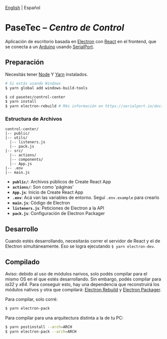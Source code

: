 [English](README.md) | Español

# PaseTec – _Centro de Control_

Aplicación de escritorio basada en [Electron](http://electronjs.org) con [React](https://reactjs.org/) en el frontend, que se conecta a un [Arduino](https://www.arduino.cc/) usando [SerialPort](https://serialport.io/).

## Preparación

Necesitás tener [Node](https://nodejs.org/en/) Y [Yarn](https://yarnpkg.com/en/) instalados.

```bash
# Si estás usando Windows
$ yarn global add windows-build-tools

$ cd pasetec/control-center
$ yarn install
$ yarn electron-rebuild # Más información en https://serialport.io/docs/guide-installation#electron
```

### Estructura de Archivos

```
control-center/
|-- public/
|-- utils/
  |-- listeners.js
  |-- pack.js
|-- src/
  |-- actions/
  |-- components/
  |-- App.js
|-- .env
|-- main.js
```

- **`public/`**: Archivos públicos de Create React App
- **`actions/`**: Son como 'páginas'
- **`App.js`**: Inicio de Create React App
- **`.env`**: Acá van las variables de entorno. Seguí `.env.example` para crearlo
- **`main.js`**: Código de Electron
- **`listeners.js`**: Peticiones de Electron a la API
- **`pack.js`**: Configuración de Electron Packager

## Desarrollo

Cuando estés desarrollando, necesitarás correr el servidor de React y el de Electron simultáneamente. Eso se logra ejecutando `$ yarn electron-dev`.

## Compilado

Aviso: debido al uso de módulos narivos, solo podés compilar para el mismo OS en el que estés desarrollando. Sin embargo, podés compilar para _ia32_ y _x64_. Para conseguir esto, hay una dependencia que reconstruirá los módulos nativos y otra que compilará: [Electron Rebuild](https://github.com/electron/electron-rebuild) y [Electron Packager](https://github.com/electron/electron-packager).

Para compilar, solo corré:
```bash
$ yarn electron-pack
```

Para compilar para una arquitectura distinta a la de tu PC:
```bash
$ yarn postinstall --arch=ARCH
$ yarn electron-pack --arch=ARCH
```

